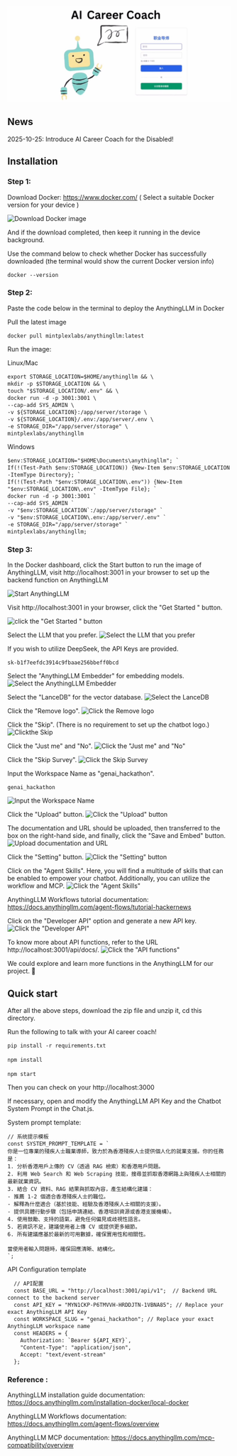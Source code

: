 [![Career Coach](/public/career-coach.jpg)](https://youtu.be/yDXa_Ttz-tY)
## News

2025-10-25: Introduce AI Career Coach for the Disabled! 

## Installation

### Step 1: 

Download Docker: https://www.docker.com/  ( Select a suitable Docker version for your device ) 

![Download Docker image](https://github.com/230007231/Image_Career-Agent-main/blob/8cef215f7c2cf64e8740771c048d2567fd3b3981/Images/Image1.png)

And if the download completed, then keep it running in the device background. 

Use the command below to check whether Docker has successfully downloaded (the terminal would show the current Docker version info)

```
docker --version
```

### Step 2: 

Paste the code below in the terminal to deploy the AnythingLLM in Docker

Pull the latest image
```
docker pull mintplexlabs/anythingllm:latest
```

Run the image:

Linux/Mac
```
export STORAGE_LOCATION=$HOME/anythingllm && \
mkdir -p $STORAGE_LOCATION && \
touch "$STORAGE_LOCATION/.env" && \
docker run -d -p 3001:3001 \
--cap-add SYS_ADMIN \
-v ${STORAGE_LOCATION}:/app/server/storage \
-v ${STORAGE_LOCATION}/.env:/app/server/.env \
-e STORAGE_DIR="/app/server/storage" \
mintplexlabs/anythingllm
```

Windows
```
$env:STORAGE_LOCATION="$HOME\Documents\anythingllm"; `
If(!(Test-Path $env:STORAGE_LOCATION)) {New-Item $env:STORAGE_LOCATION -ItemType Directory}; `
If(!(Test-Path "$env:STORAGE_LOCATION\.env")) {New-Item "$env:STORAGE_LOCATION\.env" -ItemType File}; `
docker run -d -p 3001:3001 `
--cap-add SYS_ADMIN `
-v "$env:STORAGE_LOCATION`:/app/server/storage" `
-v "$env:STORAGE_LOCATION\.env:/app/server/.env" `
-e STORAGE_DIR="/app/server/storage" `
mintplexlabs/anythingllm;
```

### Step 3: 

In the Docker dashboard, click the Start button to run the image of AnythingLLM, visit http://localhost:3001 in your browser to set up the backend function on AnythingLLM

![Start AnythingLLM ](https://github.com/230007231/Image_Career-Agent-main/blob/73e40dab9a632e5e0831331df96e66424c53c8fe/image2.gif)


Visit http://localhost:3001 in your browser, click the "Get Started " button.

![click the "Get Started " button](https://github.com/230007231/Image_Career-Agent-main/blob/e3ea37459526b5a8b950d349bfc40910610d4eb6/Images/image3.gif)

Select the LLM that you prefer.
![Select the LLM that you prefer](https://github.com/230007231/Image_Career-Agent-main/blob/a0652256a0635c142042432a28da1fea757c7e11/Images/image4.png)

If you wish to utilize DeepSeek, the API Keys are provided.

```
sk-b1f7eefdc3914c9fbaae256bbeff0bcd
```

Select the "AnythingLLM Embedder" for embedding models.
![Select the AnythingLLM Embedder](https://github.com/230007231/Image_Career-Agent-main/blob/a0652256a0635c142042432a28da1fea757c7e11/Images/image5.png)

Select the "LanceDB" for the vector database.
![Select the LanceDB](https://github.com/230007231/Image_Career-Agent-main/blob/a0652256a0635c142042432a28da1fea757c7e11/Images/image6.gif)

Click the "Remove logo".
![Click the Remove logo](https://github.com/230007231/Image_Career-Agent-main/blob/a0652256a0635c142042432a28da1fea757c7e11/Images/image7.png)

Click the "Skip". (There is no requirement to set up the chatbot logo.)
![Clickthe Skip](https://github.com/230007231/Image_Career-Agent-main/blob/a0652256a0635c142042432a28da1fea757c7e11/Images/image8.gif)

Click the "Just me" and "No".
![Click the "Just me" and "No"](https://github.com/230007231/Image_Career-Agent-main/blob/a0652256a0635c142042432a28da1fea757c7e11/Images/image9.gif)

Click the "Skip Survey".
![Click the Skip Survey](https://github.com/230007231/Image_Career-Agent-main/blob/a0652256a0635c142042432a28da1fea757c7e11/Images/image10.png)

Input the Workspace Name as "genai_hackathon".
```
genai_hackathon
```
![Input the Workspace Name](https://github.com/230007231/Image_Career-Agent-main/blob/a0652256a0635c142042432a28da1fea757c7e11/Images/image11.gif)

Click the "Upload" button.
![Click the "Upload" button](https://github.com/230007231/Image_Career-Agent-main/blob/a0652256a0635c142042432a28da1fea757c7e11/Images/image12.gif)

The documentation and URL should be uploaded, then transferred to the box on the right-hand side, and finally, click the "Save and Embed" button.
![Upload documentation and URL ](https://github.com/230007231/Image_Career-Agent-main/blob/d6e6b84ccaf8317f20839150b5d38ecef55e86bc/Images/image13.png)

Click the "Setting" button.
![Click the "Setting" button](https://github.com/230007231/Image_Career-Agent-main/blob/d6e6b84ccaf8317f20839150b5d38ecef55e86bc/Images/image14.gif)

Click on the "Agent Skills". Here, you will find a multitude of skills that can be enabled to empower your chatbot. Additionally, you can utilize the workflow and MCP.
![Click the "Agent Skills"](https://github.com/230007231/Image_Career-Agent-main/blob/d6e6b84ccaf8317f20839150b5d38ecef55e86bc/Images/image15.gif)


AnythingLLM Workflows tutorial documentation: https://docs.anythingllm.com/agent-flows/tutorial-hackernews

Click on the "Developer API" option and generate a new API key.
![Click the "Developer API"](https://github.com/230007231/Image_Career-Agent-main/blob/d6e6b84ccaf8317f20839150b5d38ecef55e86bc/Images/image16.png)


To know more about API functions, refer to the URL http://localhost:3001/api/docs/.
![Click the "API functions"](https://github.com/230007231/Image_Career-Agent-main/blob/d6e6b84ccaf8317f20839150b5d38ecef55e86bc/Images/image17.png)


We could explore and learn more functions in the AnythingLLM for our project. :rocket:

## Quick start

After all the above steps, download the zip file and unzip it, cd this directory.

Run the following to talk with your AI career coach!
```
pip install -r requirements.txt

npm install

npm start
```

Then you can check on your http://localhost:3000

If necessary, open and modify the AnythingLLM API Key and the Chatbot System Prompt in the Chat.js.

System prompt template:

```
// 系统提示模板
const SYSTEM_PROMPT_TEMPLATE = `
你是一位專業的殘疾人士職業導師，致力於為香港殘疾人士提供個人化的就業支援。你的任務是：
1. 分析香港用戶上傳的 CV（透過 RAG 檢索）和香港用戶問題。
2. 利用 Web Search 和 Web Scraping 技能，搜尋並抓取香港網路上與殘疾人士相關的最新就業資訊。
3. 結合 CV 資料、RAG 結果與抓取內容，產生結構化建議：
- 推薦 1-2 個適合香港殘疾人士的職位。
- 解釋為什麼適合（基於技能、經驗及香港殘疾人士相關的支援）。
- 提供具體行動步驟（包括申請連結、香港培訓資源或香港支援機構）。
4. 使用鼓勵、支持的語氣，避免任何偏見或歧視性語言。
5. 若資訊不足，建議使用者上傳 CV 或提供更多細節。
6. 所有建議應基於最新的可用數據，確保實用性和相關性。

當使用者輸入問題時，確保回應清晰、結構化。
`;
```
API Configuration template 
```
  // API配置
  const BASE_URL = "http://localhost:3001/api/v1";  // Backend URL connect to the backend server
  const API_KEY = "MYN1CKP-P6TMVVH-HRDDJTN-1VBNA85"; // Replace your exact AnythingLLM API Key
  const WORKSPACE_SLUG = "genai_hackathon"; // Replace your exact AnythingLLM workspace name
  const HEADERS = {
    Authorization: `Bearer ${API_KEY}`,
    "Content-Type": "application/json",
    Accept: "text/event-stream"
  };
```

### Reference :
AnythingLLM installation guide documentation: https://docs.anythingllm.com/installation-docker/local-docker

AnythingLLM Workflows documentation: https://docs.anythingllm.com/agent-flows/overview

AnythingLLM MCP documentation: https://docs.anythingllm.com/mcp-compatibility/overview

